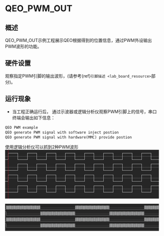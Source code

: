 # QEO_PWM_OUT

## 概述

QEO_PWM_OUT示例工程展示QEO根据得到的位置信息，通过PWM外设输出PWM波形的功能。

## 硬件设置

观察指定PWM引脚的输出波形，(请参考{ref}`引脚描述 <lab_board_resource>`部分)。


## 运行现象

- 当工程正确运行后， 通过示波器或逻辑分析仪观察PWM引脚上的信号，串口终端会输出如下信息：
```console
QEO PWM example
QEO generate PWM signal with software inject postion
QEO generate PWM signal with hardware(MMC) provide postion
```
使用逻辑分析仪可以抓到2种PWM波形
![](../../../../../../assets/sdk/samples/qeo_pwm_1.png)


![](../../../../../../assets/sdk/samples/qeo_pwm_2.png)


